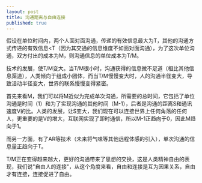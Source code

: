 ```yaml
---
layout: post
title: 沟通距离与自由连接
published: true
---
```


假设在单位时间内，两个人面对面沟通，传递的有效信息最大为T，其他的沟通方式传递的有效信息<T（因为其交通的信息维度不如面对面沟通），为了这次单位沟通，双方付出的成本为M，则沟通信息的单位成本为T/M。

技术的发展，使T/M变大。当T/M很小时，沟通获得的信息微不足道（相比其他信息渠道），人类倾向于组成小团体，而当T/M慢慢变大时，人的沟通半径变大，导致活动半径变大，世界的联系慢慢变得紧密。

首先来看M，我们可以将M近似为完成单次沟通，所需要的总时间，它包括了单位沟通是时间（1）和为了实现沟通的其他时间（M-1），后者是沟通的距离S和通讯速度V的比。人类的发展，让S变大，我们现在可以连接世界上任何角落的任何人，更重要的是V的增大，互联网实现了即时通信，所以M-1正趋向于0，因此M趋向于1。

而另一方面，有了AR等技术（未来将气味等其他远程体感的引入），单次沟通的信息量正趋向于T。

T/M正在变得越来越大，更好的沟通带来了思想的交换，这是人类精神自由的表现，我们说"自由人的连接"，从这个角度来看，自由和连接是互为因果关系，自由才有连接，连接促进了自由。
